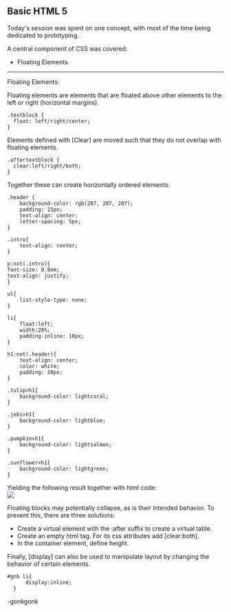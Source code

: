 ## Basic HTML 5

Today's session was spent on one concept, with most of the time being dedicated to prototyping.

A central component of CSS was covered:

* Floating Elements

---

Floating Elements:

Floating elements are elements that are floated above other elements to the left or right (horizontal margins).

<pre><code class="language-css">.textblock {
  float: left/right/center;
}
</code></pre>

Elements defined with [Clear] are moved such that they do not overlap with floating elements.

<pre><code class="language-css">.aftertextblock {
  clear:left/right/both;
}
</code></pre>

Together these can create horizontally ordered elements:

<pre><code class="language-css">.header {
    background-color: rgb(207, 207, 207);
    padding: 15px;
    text-align: center;
    letter-spacing: 5px;
}

.intro{
    text-align: center;
}

p:not(.intro){
font-size: 0.8em;
text-align: justify;
}

ul{
    list-style-type: none;
}

li{
    float:left;
    width:20%;
    padding-inline: 10px;
}

h1:not(.header){
    text-align: center;
    color: white;
    padding: 20px;
}

.tulip>h1{
    background-color: lightcoral;
}

.jebi>h1{
    background-color: lightblue;
}

.pumpkin>h1{
    background-color: lightsalmon;
}

.sunflower>h1{
    background-color: lightgreen;
}
</code></pre>

Yielding the following result together with html code:
<img src="https://raw.githubusercontent.com/gonkmetrics/gonkmetrics.github.io/main/_posts/_img/CSSlayout1.jpg" style="display: block; margin-left: auto; margin-right: auto;">

Floating blocks may potentially collapse, as is their intended behavior. To prevent this, there are three solutions:

<ul>
<li>Create a virtual element with the :after suffix to create a virtual table.</li>
<li>Create an empty html tag. For its css attributes add [clear:both].</li>
<li>In the container element, define height.</li>
</ul>

Finally, [display] can also be used to manipulate layout by changing the behavior of certain elements.

<pre><code class="language-css">#gnb li{
      display:inline;
  }
</code></pre>

-gonkgonk

